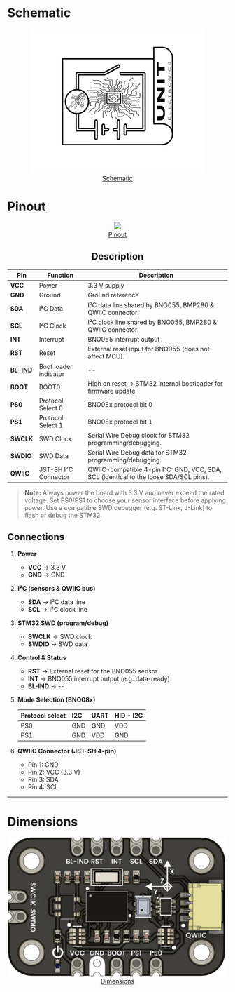 # Schematic

<div align="center">
    <a href="#"><img src="resources/img/Schematics_icon.jpg" width="400px"><br/>Schematic</a>
    <br/>


</div>

# Pinout

<div align="center">
    <a href="#"><img src="resources/UE0091-PINOUT-UNIT_BNO55-BMP280-001-[EN].png" width="500px"><br/>Pinout</a>
    <br/>

## Description

| Pin        | Function                 | Description                                                                                |
|------------|--------------------------|--------------------------------------------------------------------------------------------|
| **VCC**    | Power                    | 3.3 V supply                                                                               |
| **GND**    | Ground                   | Ground reference                                                                           |
| **SDA**    | I²C Data                 | I²C data line shared by BNO055, BMP280 & QWIIC connector.                                  |
| **SCL**    | I²C Clock                | I²C clock line shared by BNO055, BMP280 & QWIIC connector.                                 |
| **INT**    | Interrupt                | BNO055 interrupt output                                                                    |
| **RST**    | Reset                    | External reset input for BNO055 (does not affect MCU).                                     |
| **BL-IND** | Boot loader indicator    | --                                                                                         |
| **BOOT**   | BOOT0                    | High on reset → STM32 internal bootloader for firmware update.                             |
| **PS0**    | Protocol Select 0        | BNO08x protocol bit 0                                                                      |
| **PS1**    | Protocol Select 1        | BNO08x protocol bit 1                                                                      |
| **SWCLK**  | SWD Clock                | Serial Wire Debug clock for STM32 programming/debugging.                                   |
| **SWDIO**  | SWD Data                 | Serial Wire Debug data for STM32 programming/debugging.                                    |
| **QWIIC**  | JST-SH I²C Connector     | QWIIC-compatible 4-pin I²C: GND, VCC, SDA, SCL (identical to the loose SDA/SCL pins).      |

</div>

> **Note:** Always power the board with 3.3 V and never exceed the rated voltage. Set PS0/PS1 to choose your sensor interface before applying power. Use a compatible SWD debugger (e.g. ST-Link, J-Link) to flash or debug the STM32.

## Connections

1. **Power**  
   - **VCC** → 3.3 V  
   - **GND** → GND  

2. **I²C (sensors & QWIIC bus)**  
   - **SDA** → I²C data line  
   - **SCL** → I²C clock line  

3. **STM32 SWD (program/debug)**  
   - **SWCLK** → SWD clock  
   - **SWDIO** → SWD data  

4. **Control & Status**  
   - **RST** → External reset for the BNO055 sensor  
   - **INT** → BNO055 interrupt output (e.g. data-ready)  
   - **BL-IND** →   --

5. **Mode Selection (BNO08x)** 
    
   | **Protocol select**| **I2C** | **UART** | **HID - I2C** |
   |--------------------|---------|----------|---------------|
   |PS0                 |GND      |GND       |VDD            |
   |PS1                 |GND      |VDD       |GND            |  

6. **QWIIC Connector (JST-SH 4-pin)**  
   - Pin 1: GND  
   - Pin 2: VCC (3.3 V)  
   - Pin 3: SDA  
   - Pin 4: SCL  



---

# Dimensions

<div align="center">
    <a href="#"><img src="hardware/resources/img/unit_top_v_00x_sku_EU0091.png" width="500px"><br/>Dimensions</a>
    <br/>


</div>

